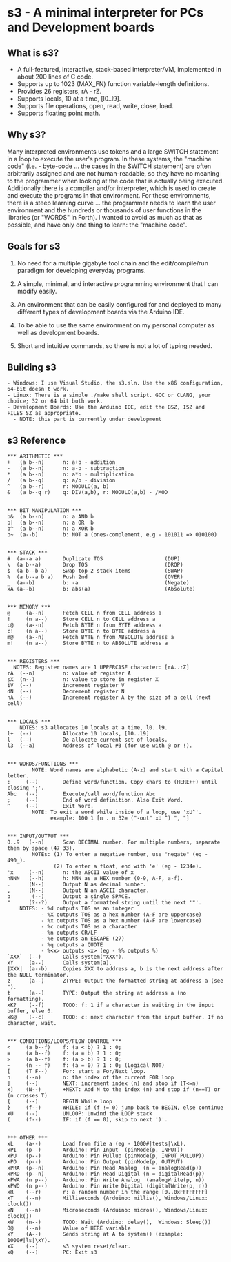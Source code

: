 # s3 - A minimal interpreter for PCs and Development boards

## What is s3?
- A full-featured, interactive, stack-based interpreter/VM, implemented in about 200 lines of C code.
- Supports up to 1023 (MAX_FN) function variable-length definitions.
- Provides 26 registers, rA - rZ.
- Supports locals, 10 at a time, [l0..l9].
- Supports file operations, open, read, write, close, load.
- Supports floating point math.

## Why s3?
Many interpreted environments use tokens and a large SWITCH statement in a loop to execute the user's program. In these systems, the "machine code" (i.e. - byte-code ... the cases in the SWITCH statement) are often arbitrarily assigned and are not human-readable, so they have no meaning to the programmer when looking at the code that is actually being executed. Additionally there is a compiler and/or interpreter, which is used to create and execute the programs in that environment. For these enviromnents, there is a steep learning curve ... the programmer needs to learn the user environment and the hundreds or thousands of user functions in the libraries (or "WORDS" in Forth). I wanted to avoid as much as that as possible, and have only one thing to learn: the "machine code".

## Goals for s3
1. No need for a multiple gigabyte tool chain and the edit/compile/run paradigm for developing everyday programs.

2. A simple, minimal, and interactive programming environment that I can modify easily.

3. An environment that can be easily configured for and deployed to many different types of development boards via the Arduino IDE.

4. To be able to use the same environment on my personal computer as well as development boards.

5. Short and intuitive commands, so there is not a lot of typing needed.

## Building s3
```
- Windows: I use Visual Studio, the s3.sln. Use the x86 configuration, 64-bit doesn't work.
- Linux: There is a simple ./make shell script. GCC or CLANG, your choice; 32 or 64 bit both work.
- Development Boards: Use the Arduino IDE, edit the BSZ, ISZ and FILES_SZ as appropriate.
  - NOTE: this part is currently under development
```

## s3 Reference
```
*** ARITHMETIC ***
+   (a b--n)      n: a+b - addition
-   (a b--n)      n: a-b - subtraction
*   (a b--n)      n: a*b - multiplication
/   (a b--q)      q: a/b - division
^   (a b--r)      r: MODULO(a, b)
&   (a b--q r)    q: DIV(a,b), r: MODULO(a,b) - /MOD


*** BIT MANIPULATION ***
b&  (a b--n)      n: a AND b
b|  (a b--n)      n: a OR  b
b^  (a b--n)      n: a XOR b
b~  (a--b)        b: NOT a (ones-complement, e.g - 101011 => 010100)


*** STACK ***
#  (a--a a)       Duplicate TOS                    (DUP)
\  (a b--a)       Drop TOS                         (DROP)
$  (a b--b a)     Swap top 2 stack items           (SWAP)
%  (a b--a b a)   Push 2nd                         (OVER)
_  (a--b)         b: -a                            (Negate)
xA (a--b)         b: abs(a)                        (Absolute)


*** MEMORY ***
@     (a--n)      Fetch CELL n from CELL address a
!     (n a--)     Store CELL n to CELL address a
c@    (a--n)      Fetch BYTE n from BYTE address a
c!    (n a--)     Store BYTE n to BYTE address a
m@    (a--n)      Fetch BYTE n from ABSOLUTE address a
m!    (n a--)     Store BYTE n to ABSOLUTE address a


*** REGISTERS ***
  NOTES: Register names are 1 UPPERCASE character: [rA..rZ]
rA  (--n)         n: value of register A
sX  (n--)         n: value to store in register X
iV  (--)          increment register V
dN  (--)          Decrement register N
nA  (--)          Increment register A by the size of a cell (next cell)


*** LOCALS ***
    NOTES: s3 allocates 10 locals at a time, l0..l9.
l+  (--)          Allocate 10 locals, [l0..l9]
l-  (--)          De-allocate current set of locals.
l3  (--a)         Address of local #3 (for use with @ or !).


*** WORDS/FUNCTIONS ***
        NOTE: Word names are alphabetic (A-z) and start with a Capital letter.
:     (--)        Define word/function. Copy chars to (HERE++) until closing ';'.
Abc   (--)        Execute/call word/function Abc
;     (--)        End of word definition. Also Exit Word.
^     (--)        Exit Word.
        NOTE: To exit a word while inside of a loop, use 'xU^'.
              example: 100 1 [n . n 32= ("-out" xU ^) ", "]


*** INPUT/OUTPUT ***
0..9   (--n)      Scan DECIMAL number. For multiple numbers, separate them by space (47 33).
        NOTEs: (1) To enter a negative number, use "negate" (eg - 490_).
               (2) To enter a float, end with 'e' (eg - 1234e).
'x     (--n)      n: the ASCII value of x
hNNN   (--h)      h: NNN as a HEX number (0-9, A-F, a-f).
.      (N--)      Output N as decimal number.
,      (N--)      Output N an ASCII character.
b       (--)      Output a single SPACE.
"      (?--?)     Output a formatted string until the next '"'.
    NOTES: - %d outputs TOS as an integer
           - %X outputs TOS as a hex number (A-F are uppercase)
           - %x outputs TOS as a hex number (A-F are lowercase)
           - %c outputs TOS as a character
           - %n outputs CR/LF
           - %e outputs an ESCAPE (27)
           - %q outputs a QUOTE
           - %<x> outputs <x> (eg - %% outputs %)
`XXX`  (--)       Calls system("XXX").
xY     (a--)      Calls system(a).
|XXX|  (a--b)     Copies XXX to address a, b is the next address after the NULL terminator.
z      (a--)      ZTYPE: Output the formatted string at address a (see ").
t      (a--)      TYPE: Output the string at address a (no formatting).
xK?    (--f)      TODO: f: 1 if a character is waiting in the input buffer, else 0.
xK@    (--c)      TODO: c: next character from the input buffer. If no character, wait.


*** CONDITIONS/LOOPS/FLOW CONTROL ***
<     (a b--f)    f: (a < b) ? 1 : 0;
=     (a b--f)    f: (a = b) ? 1 : 0;
>     (a b--f)    f: (a > b) ? 1 : 0;
~     (n -- f)    f: (a = 0) ? 1 : 0; (Logical NOT)
[     (T F--)     For: start a For/Next loop.
n     (--n)       n: the index of the current FOR loop
]     (--)        NEXT: increment index (n) and stop if (T<=n)
x]    (N--)       +NEXT: Add N to the index (n) and stop if (n==T) or (n crosses T)
{     (--)        BEGIN While loop
}     (f--)       WHILE: if (f != 0) jump back to BEGIN, else continue
xU    (--)        UNLOOP: Unwind the LOOP stack
(     (f--)       IF: if (f == 0), skip to next ')'.


*** OTHER ***
xL    (a--)       Load from file a (eg - 1000#|tests|\xL).
xPI   (p--)       Arduino: Pin Input  (pinMode(p, INPUT))
xPU   (p--)       Arduino: Pin Pullup (pinMode(p, INPUT_PULLUP))
xPO   (p--)       Arduino: Pin Output (pinMode(p, OUTPUT)
xPRA  (p--n)      Arduino: Pin Read Analog  (n = analogRead(p))
xPRD  (p--n)      Arduino: Pin Read Digital (n = digitalRead(p))
xPWA  (n p--)     Arduino: Pin Write Analog  (analogWrite(p, n))
xPWD  (n p--)     Arduino: Pin Write Digital (digitalWrite(p, n))
xR    (--r)       r: a random number in the range [0..0xFFFFFFFF]
xT    (--n)       Milliseconds (Arduino: millis(), Windows/Linux: clock())
xN    (--n)       Microseconds (Arduino: micros(), Windows/Linux: clock())
xW    (n--)       TODO: Wait (Arduino: delay(),  Windows: Sleep())
0@    (--n)       Value of HERE variable
xY    (A--)       Sends string at A to system() (example: 1000#|ls|\xY).
xX    (--)        s3 system reset/clear.
xQ    (--)        PC: Exit s3
```
